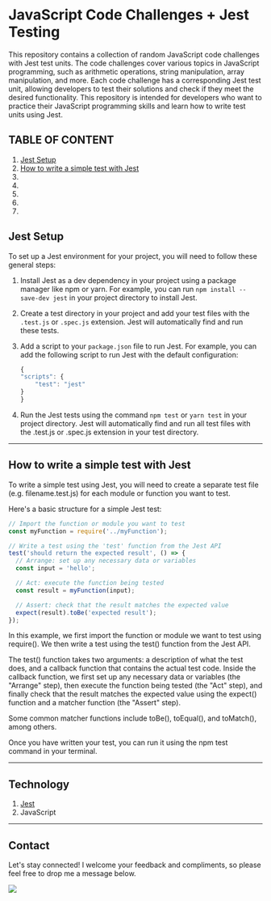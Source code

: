 # JavaScript Code Challenges + Jest Testing 
This repository contains a collection of random JavaScript code challenges with Jest test units. The code challenges cover various topics in JavaScript programming, such as arithmetic operations, string manipulation, array manipulation, and more. Each code challenge has a corresponding Jest test unit, allowing developers to test their solutions and check if they meet the desired functionality. This repository is intended for developers who want to practice their JavaScript programming skills and learn how to write test units using Jest.

## TABLE OF CONTENT
1. [Jest Setup](#jest-setup)
1. [How to write a simple test with Jest](#how-to-write-a-simple-test-with-jest)
1. []()
1. []()
1. []()
1. []()
1. []()


## Jest Setup 
To set up a Jest environment for your project, you will need to follow these general steps:

1. Install Jest as a dev dependency in your project using a package manager like npm or yarn. For example, you can run `npm install --save-dev jest` in your project directory to install Jest.

1. Create a test directory in your project and add your test files with the `.test.js` or `.spec.js` extension. Jest will automatically find and run these tests.

1. Add a script to your `package.json` file to run Jest. For example, you can add the following script to run Jest with the default configuration:

    ```js
    {
    "scripts": {
        "test": "jest"
    }
    }
    ```

1. Run the Jest tests using the command `npm test` or `yarn test` in your project directory. Jest will automatically find and run all test files with the .test.js or .spec.js extension in your test directory.

---
## How to write a simple test with Jest
To write a simple test using Jest, you will need to create a separate test file (e.g. filename.test.js) for each module or function you want to test.

Here's a basic structure for a simple Jest test:

```js
// Import the function or module you want to test
const myFunction = require('../myFunction');

// Write a test using the 'test' function from the Jest API
test('should return the expected result', () => {
  // Arrange: set up any necessary data or variables
  const input = 'hello';

  // Act: execute the function being tested
  const result = myFunction(input);

  // Assert: check that the result matches the expected value
  expect(result).toBe('expected result');
});
```

In this example, we first import the function or module we want to test using require(). We then write a test using the test() function from the Jest API.

The test() function takes two arguments: a description of what the test does, and a callback function that contains the actual test code. Inside the callback function, we first set up any necessary data or variables (the "Arrange" step), then execute the function being tested (the "Act" step), and finally check that the result matches the expected value using the expect() function and a matcher function (the "Assert" step).

Some common matcher functions include toBe(), toEqual(), and toMatch(), among others.

Once you have written your test, you can run it using the npm test command in your terminal.

---
## Technology
1. [Jest](https://jestjs.io/)
1. JavaScript 


---
## Contact 
Let's stay connected! I welcome your feedback and compliments, so please feel free to drop me a message below.

<a href="https://www.linkedin.com/in/xai-hang/" target="_blank"><img src="https://img.shields.io/badge/LinkedIn-0077B5?style=for-the-badge&logo=linkedin&logoColor=white" /></a> 